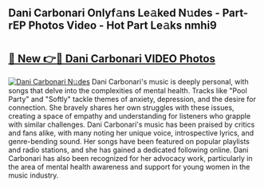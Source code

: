 ## Dani Carbonari Onlyf𝚊ns Le𝚊ked N𝚞des - Part-rEP Photos Video - Hot Part Le𝚊ks nmhi9

# <h2><a href="http://ab32197.deff.icu/?id=Dani+Carbonari">🔗 New 👉🔴 Dani Carbonari VIDEO Photos</a></h2>

[![Dani Carbonari N𝚞des](https://i.imgur.com/rIISA9y.gif)](http://ab32197.deff.icu/?id=Dani+Carbonari)
Dani Carbonari's music is deeply personal, with songs that delve into the complexities of mental health. Tracks like "Pool Party" and "Softly" tackle themes of anxiety, depression, and the desire for connection. She bravely shares her own struggles with these issues, creating a space of empathy and understanding for listeners who grapple with similar challenges. Dani Carbonari's music has been praised by critics and fans alike, with many noting her unique voice, introspective lyrics, and genre-bending sound. Her songs have been featured on popular playlists and radio stations, and she has gained a dedicated following online. Dani Carbonari has also been recognized for her advocacy work, particularly in the area of mental health awareness and support for young women in the music industry.
